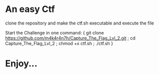 # An easy Ctf
clone the repository and make the ctf.sh executable and execute the file

Start the Challenge in one command: {               git clone https://github.com/m4k4r4n7h/Capture_The_Flag_Lvl_2.git ; cd Capture_The_Flag_Lvl_2 ; chmod +x ctf.sh ; ./ctf.sh                }

# Enjoy...
